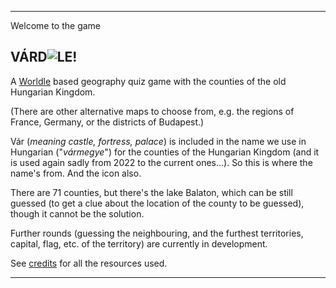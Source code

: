 ----
Welcome to the game

## VÁRD![L](https://github.com/OregSamSas/vardle/assets/101597941/70ff0335-6f9b-4054-b48b-8247b84ea127)E!

A [Worldle](https://worldle.teuteuf.fr) based geography quiz game with the counties of the old Hungarian Kingdom.

(There are other alternative maps to choose from, e.g. the regions of France, Germany, or the districts of Budapest.)

Vár (*meaning castle, fortress, palace*) is included in the name we use in Hungarian ("*vármegye*") for the counties of the Hungarian Kingdom (and it is used again sadly from 2022 to the current ones...). So this is where the name's from. And the icon also.

There are 71 counties, but there's the lake Balaton, which can be still guessed (to get a clue about the location of the county to be guessed), though it cannot be the solution.

Further rounds (guessing the neighbouring, and the furthest territories, capital, flag, etc. of the territory) are currently in development.

See [credits](/credits.md) for all the resources used.

----
